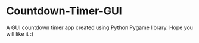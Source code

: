# Countdown-Timer-GUI
A GUI countdown timer app created using Python Pygame library. Hope you will like it :)
